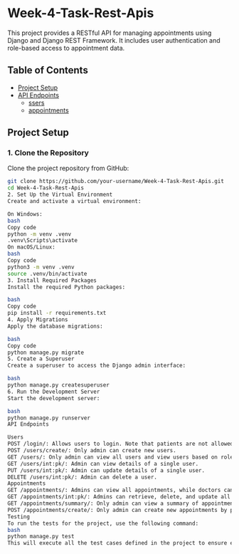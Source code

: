 # Week-4-Task-Rest-Apis

This project provides a RESTful API for managing appointments using Django and Django REST Framework. It includes user authentication and role-based access to appointment data.

## Table of Contents

- [Project Setup](#project-setup)
- [API Endpoints](#api-endpoints)
  - [ssers](#users)
  - [appointments](#appointments)

## Project Setup

### 1. Clone the Repository

Clone the project repository from GitHub:

```bash
git clone https://github.com/your-username/Week-4-Task-Rest-Apis.git
cd Week-4-Task-Rest-Apis
2. Set Up the Virtual Environment
Create and activate a virtual environment:

On Windows:
bash
Copy code
python -m venv .venv
.venv\Scripts\activate
On macOS/Linux:
bash
Copy code
python3 -m venv .venv
source .venv/bin/activate
3. Install Required Packages
Install the required Python packages:

bash
Copy code
pip install -r requirements.txt
4. Apply Migrations
Apply the database migrations:

bash
Copy code
python manage.py migrate
5. Create a Superuser
Create a superuser to access the Django admin interface:

bash
python manage.py createsuperuser
6. Run the Development Server
Start the development server:

bash
python manage.py runserver
API Endpoints

Users
POST /login/: Allows users to login. Note that patients are not allowed to login.
POST /users/create/: Only admin can create new users.
GET /users/: Only admin can view all users and view users based on roles.
GET /users/int:pk/: Admin can view details of a single user.
PUT /users/int:pk/: Admin can update details of a single user.
DELETE /users/int:pk/: Admin can delete a user.
Appointments
GET /appointments/: Admins can view all appointments, while doctors can view only their own appointments.
GET /appointments/int:pk/: Admins can retrieve, delete, and update all appointments, while doctors can only view the appointments related to them.
GET /appointments/summary/: Only admin can view a summary of appointments between a start date and end date, and by doctor name.
POST /appointments/create/: Only admin can create new appointments by providing the IDs of the patient and doctor.
Testing
To run the tests for the project, use the following command:
bash
python manage.py test
This will execute all the test cases defined in the project to ensure everything is functioning correctly.
